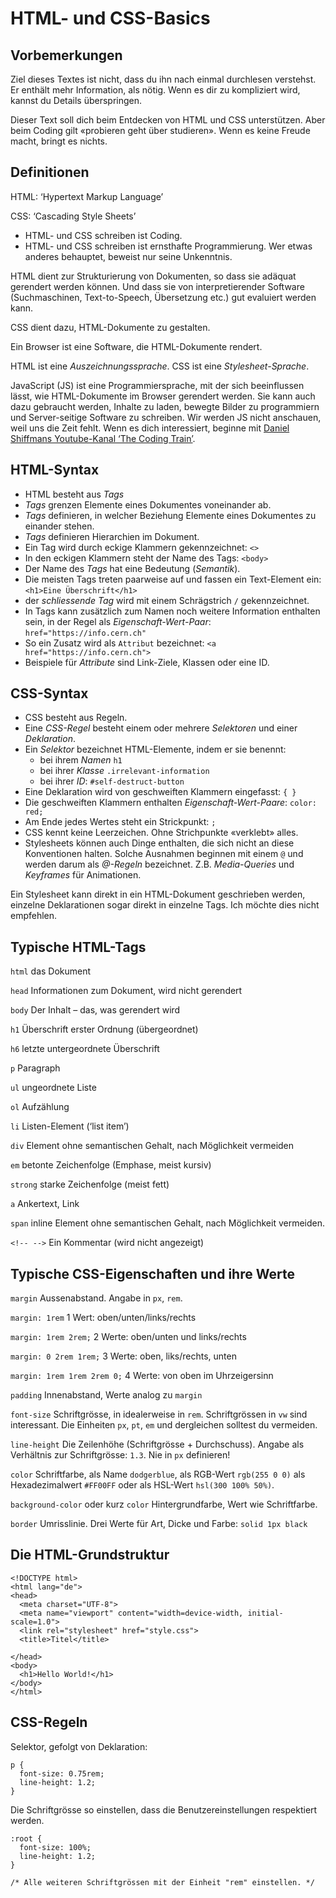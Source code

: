 # HTML- und CSS-Basics

## Vorbemerkungen

Ziel dieses Textes ist nicht, dass du ihn nach einmal durchlesen verstehst. Er enthält mehr Information, als nötig. Wenn es dir zu kompliziert wird, kannst du Details überspringen.

Dieser Text soll dich beim Entdecken von HTML und CSS unterstützen. Aber beim Coding gilt «probieren geht über studieren». Wenn es keine Freude macht, bringt es nichts.

## Definitionen

HTML: ‘Hypertext Markup Language’

CSS: ‘Cascading Style Sheets’

- HTML- und CSS schreiben ist Coding.
- HTML- und CSS schreiben ist ernsthafte Programmierung. Wer etwas anderes behauptet, beweist nur seine Unkenntnis.

HTML dient zur Strukturierung von Dokumenten, so dass sie adäquat gerendert werden können. Und dass sie von interpretierender Software (Suchmaschinen, Text-to-Speech, Übersetzung etc.) gut evaluiert werden kann.

CSS dient dazu, HTML-Dokumente zu gestalten.

Ein Browser ist eine Software, die HTML-Dokumente rendert.

HTML ist eine *Auszeichnungssprache*. CSS ist eine *Stylesheet-Sprache*.

JavaScript (JS) ist eine Programmiersprache, mit der sich beeinflussen lässt, wie HTML-Dokumente im Browser gerendert werden. Sie kann auch dazu gebraucht werden, Inhalte zu laden, bewegte Bilder zu programmiern und Server-seitige Software zu schreiben. Wir werden JS nicht anschauen, weil uns die Zeit fehlt. Wenn es dich interessiert, beginne mit [Daniel Shiffmans Youtube-Kanal ‘The Coding Train’](https://www.youtube.com/c/TheCodingTrain).

## HTML-Syntax

- HTML besteht aus *Tags*
- *Tags* grenzen Elemente eines Dokumentes voneinander ab.
- *Tags* definieren, in welcher Beziehung Elemente eines Dokumentes zu einander stehen.
- *Tags* definieren Hierarchien im Dokument.
- Ein Tag wird durch eckige Klammern gekennzeichnet: `<>`
- In den eckigen Klammern steht der Name des Tags: `<body>`
- Der Name des *Tags* hat eine Bedeutung (*Semantik*).
- Die meisten Tags treten paarweise auf und fassen ein Text-Element ein: `<h1>Eine Überschrift</h1>`
- der *schliessende Tag* wird mit einem Schrägstrich `/` gekennzeichnet.
- In Tags kann zusätzlich zum Namen noch weitere Information enthalten sein, in der Regel als *Eigenschaft-Wert-Paar*: `href="https://info.cern.ch"`
- So ein Zusatz wird als `Attribut` bezeichnet: `<a href="https://info.cern.ch">`
- Beispiele für *Attribute* sind Link-Ziele, Klassen oder eine ID.

## CSS-Syntax

- CSS besteht aus Regeln.
- Eine *CSS-Regel* besteht einem oder mehrere *Selektoren* und einer *Deklaration*.
- Ein *Selektor* bezeichnet HTML-Elemente, indem er sie benennt:
  - bei ihrem *Namen* `h1`
  - bei ihrer *Klasse* `.irrelevant-information`
  - bei ihrer *ID*: `#self-destruct-button`
- Eine Deklaration wird von geschweiften Klammern eingefasst: `{ }`
- Die geschweiften Klammern enthalten *Eigenschaft-Wert-Paare*: `color: red;`
- Am Ende jedes Wertes steht ein Strickpunkt: `;`
- CSS kennt keine Leerzeichen. Ohne Strichpunkte «verklebt» alles.
- Stylesheets können auch Dinge enthalten, die sich nicht an diese Konventionen halten. Solche Ausnahmen beginnen mit einem `@` und werden darum als *@-Regeln* bezeichnet. Z.B. *Media-Queries* und *Keyframes* für Animationen.

Ein Stylesheet kann direkt in ein HTML-Dokument geschrieben werden, einzelne Deklarationen sogar direkt in einzelne Tags. Ich möchte dies nicht empfehlen.

## Typische HTML-Tags

`html` das Dokument

`head` Informationen zum Dokument, wird nicht gerendert

`body` Der Inhalt – das, was gerendert wird

`h1` Überschrift erster Ordnung (übergeordnet)

`h6` letzte untergeordnete Überschrift

`p` Paragraph

`ul` ungeordnete Liste

`ol` Aufzählung

`li` Listen-Element (‘list item’)

`div` Element ohne semantischen Gehalt, nach Möglichkeit vermeiden

`em` betonte Zeichenfolge (Emphase, meist kursiv)

`strong` starke Zeichenfolge (meist fett)

`a` Ankertext, Link

`span` inline Element ohne semantischen Gehalt, nach Möglichkeit vermeiden.

`<!-- -->` Ein Kommentar (wird nicht angezeigt)

## Typische CSS-Eigenschaften und ihre Werte

`margin` Aussenabstand. Angabe in `px`, `rem`.

`margin: 1rem` 1 Wert: oben/unten/links/rechts

`margin: 1rem 2rem;` 2 Werte: oben/unten und links/rechts

`margin: 0 2rem 1rem;` 3 Werte: oben, liks/rechts, unten

`margin: 1rem 1rem 2rem 0;` 4 Werte: von oben im Uhrzeigersinn

`padding` Innenabstand, Werte analog zu `margin`

`font-size` Schriftgrösse, in idealerweise in `rem`. Schriftgrössen in `vw` sind interessant. Die Einheiten `px`, `pt`, `em` und dergleichen solltest du vermeiden.

`line-height` Die Zeilenhöhe (Schriftgrösse + Durchschuss). Angabe als Verhältnis zur Schriftgrösse: `1.3`. Nie in `px` definieren!

`color` Schriftfarbe, als Name `dodgerblue`, als RGB-Wert `rgb(255 0 0)` als Hexadezimalwert `#FF00FF` oder als HSL-Wert `hsl(300 100% 50%)`.

`background-color` oder kurz `color` Hintergrundfarbe, Wert wie Schriftfarbe.

`border` Umrisslinie. Drei Werte für Art, Dicke und Farbe: `solid 1px black`

## Die HTML-Grundstruktur

```
<!DOCTYPE html>
<html lang="de">
<head>
  <meta charset="UTF-8">
  <meta name="viewport" content="width=device-width, initial-scale=1.0">
  <link rel="stylesheet" href="style.css">
  <title>Titel</title>

</head>
<body>
  <h1>Hello World!</h1>
</body>
</html>
```

##  CSS-Regeln

Selektor, gefolgt von Deklaration:

```
p {
  font-size: 0.75rem;
  line-height: 1.2;
}
```

Die Schriftgrösse so einstellen, dass die Benutzereinstellungen respektiert werden.

```
:root {
  font-size: 100%;
  line-height: 1.2;
}

/* Alle weiteren Schriftgrössen mit der Einheit "rem" einstellen. */
```


